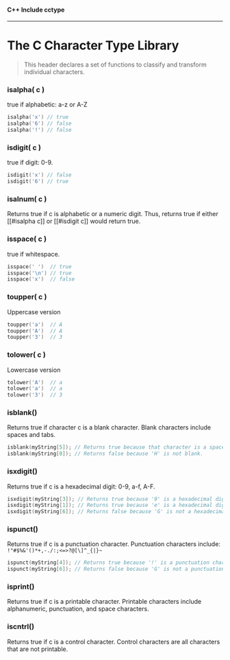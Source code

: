 #### C++ Include cctype

---

# The C Character Type Library

> This header declares a set of functions to classify and transform individual characters.

### isalpha( c )

true if alphabetic: a-z or A-Z

```cpp
isalpha('x') // true
isalpha('6') // false
isalpha('!') // false
```

### isdigit( c )

true if digit: 0-9.

```cpp
isdigit('x') // false
isdigit('6') // true
```

### isalnum( c )

Returns true if c is alphabetic or a numeric digit. Thus, returns true if either [[#isalpha c]] or [[#isdigit c]] would return true.

### isspace( c )

true if whitespace.

```cpp
isspace(' ')  // true
isspace('\n') // true
isspace('x')  // false
```

### toupper( c )

Uppercase version

```cpp
toupper('a')  // A
toupper('A')  // A
toupper('3')  // 3
```

### tolower( c )

Lowercase version 

```cpp
tolower('A')  // a
tolower('a')  // a
tolower('3')  // 3
```

### isblank()

Returns true if character c is a blank character. Blank characters include spaces and tabs.

```cpp
isblank(myString[5]); // Returns true because that character is a space ' '.
isblank(myString[0]); // Returns false because 'H' is not blank.
```

### isxdigit()

Returns true if c is a hexadecimal digit: 0-9, a-f, A-F.

```cpp
isxdigit(myString[3]); // Returns true because '9' is a hexadecimal digit.
isxdigit(myString[1]); // Returns true because 'e' is a hexadecimal digit.
isxdigit(myString[6]); // Returns false because 'G' is not a hexadecimal digit.
```

### ispunct()

Returns true if c is a punctuation character. Punctuation characters include: `!"#$%&'()*+,-./:;<=>?@[\]^_{|}~`

```cpp
ispunct(myString[4]); // Returns true because '!' is a punctuation character.
ispunct(myString[6]); // Returns false because 'G' is not a punctuation character.
```

### isprint()

Returns true if c is a printable character. Printable characters include alphanumeric, punctuation, and space characters.

### iscntrl()

 Returns true if c is a control character. Control characters are all characters that are not printable.
